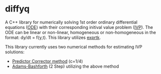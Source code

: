 # diffyq

A C++ library for numerically solving 1st order ordinary differential equations ([ODE](https://en.wikipedia.org/wiki/Ordinary_differential_equation)) with their corresponding initival value problem ([IVP](https://en.wikipedia.org/wiki/Initial_value_problem)). The ODE can be linear or non-linear, homogeneous or non-homogeneous in the format: dy/dt = f(y,t). This library utilizes [exprtk](https://github.com/ArashPartow/exprtk).

This library currently uses two numerical methods for estimating IVP solutions:
* [Predictor Corrector method](https://en.wikipedia.org/wiki/Predictor%E2%80%93corrector_method) (c=1/4)
* [Adams-Bashforth](https://en.wikipedia.org/wiki/Linear_multistep_method#Adams%E2%80%93Bashforth_methods) (2 Step) utilizing the above method
